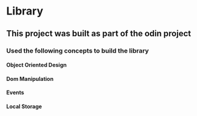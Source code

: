 # Library
## This project was built as part of the odin project
### Used the following concepts to build the library
#### Object Oriented Design
#### Dom Manipulation
#### Events
#### Local Storage
